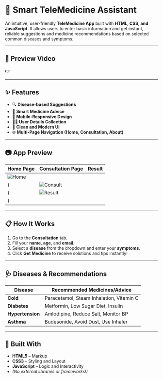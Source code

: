 # 💊 Smart TeleMedicine Assistant

An intuitive, user-friendly **TeleMedicine App** built with **HTML, CSS, and JavaScript**. It allows users to enter basic information and get instant, reliable suggestions and medicine recommendations based on selected common diseases and symptoms.

---

## 🚀 Preview Video  
👉 

---

## ✨ Features

- 🔍 **Disease-based Suggestions**  
- 💊 **Smart Medicine Advice**  
- 📱 **Mobile-Responsive Design**  
- 🧑‍⚕️ **User Details Collection**  
- 🧼 **Clean and Modern UI**  
- 🌐 **Multi-Page Navigation (Home, Consultation, About)**

---

## 📷 App Preview

| Home Page | Consultation Page | Result |
|----------|-------------------|--------|
| ![Home](https://github.com/user-attachments/assets/48ea5071-8383-4f46-afc2-60720a520670)
) | ![Consult](https://github.com/user-attachments/assets/8c155992-4664-4f82-8761-895c704d88a6)
) | ![Result](https://github.com/user-attachments/assets/6e246c91-51ed-4a5c-a865-07c62dda20ae)
) |

---

## 📋 How It Works

1. Go to the **Consultation** tab.  
2. Fill your **name**, **age**, and **email**.  
3. Select a **disease** from the dropdown and enter your **symptoms**.  
4. Click **Get Medicine** to receive solutions and tips instantly!

---

## 🩺 Diseases & Recommendations

| Disease      | Recommended Medicines/Advice                       |
|--------------|----------------------------------------------------|
| **Cold**         | Paracetamol, Steam Inhalation, Vitamin C             |
| **Diabetes**     | Metformin, Low Sugar Diet, Insulin                 |
| **Hypertension** | Amlodipine, Reduce Salt, Monitor BP               |
| **Asthma**       | Budesonide, Avoid Dust, Use Inhaler               |

---

## 🧱 Built With

- **HTML5** – Markup  
- **CSS3** – Styling and Layout  
- **JavaScript** – Logic and Interactivity  
- *(No external libraries or frameworks!)*

